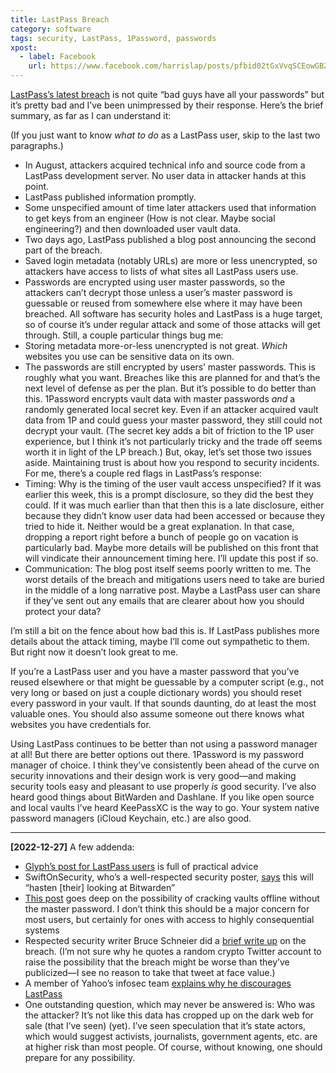 ```yaml
---
title: LastPass Breach
category: software
tags: security, LastPass, 1Password, passwords
xpost:
  - label: Facebook
    url: https://www.facebook.com/harrislap/posts/pfbid02tGxVvqSCEowGBZzFC7qeP1FE9beu1NwGoWP19YmKDTSSF8mjLZ1FDPvUzuWchrSl
---
```


[LastPass’s latest breach](https://blog.lastpass.com/2022/12/notice-of-recent-security-incident/) is not quite “bad guys have all your passwords” but it’s pretty bad and I’ve been unimpressed by their response. Here’s the brief summary, as far as I can understand it:

(If you just want to know *what to do* as a LastPass user, skip to the last two paragraphs.)

- In August, attackers acquired technical info and source code from a LastPass development server. No user data in attacker hands at this point. 
- LastPass published information promptly. 
- Some unspecified amount of time later attackers used that information to get keys from an engineer (How is not clear. Maybe social engineering?) and then downloaded user vault data.
- Two days ago, LastPass published a blog post announcing the second part of the breach. 
- Saved login metadata (notably URLs) are more or less unencrypted, so attackers have access to lists of what sites all LastPass users use. 
- Passwords are encrypted using user master passwords, so the attackers can’t decrypt those unless a user’s master password is guessable or reused from somewhere else where it may have been breached.
All software has security holes and LastPass is a huge target, so of course it’s under regular attack and some of those attacks will get through. Still, a couple particular things bug me:
- Storing metadata more-or-less unencrypted is not great. *Which* websites you use can be sensitive data on its own.
- The passwords are still encrypted by users’ master passwords. This is roughly what you want. Breaches like this are planned for and that’s the next level of defense as per the plan. But it’s possible to do better than this. 1Password encrypts vault data with master passwords *and* a randomly generated local secret key. Even if an attacker acquired vault data from 1P and could guess your master password, they still could not decrypt your vault. (The secret key adds a bit of friction to the 1P user experience, but I think it’s not particularly tricky and the trade off seems worth it in light of the LP breach.)
But, okay, let’s set those two issues aside. Maintaining trust is about how you respond to security incidents. For me, there’s a couple red flags in LastPass’s response:
- Timing: Why is the timing of the user vault access unspecified? If it was earlier this week, this is a prompt disclosure, so they did the best they could. If it was much earlier than that then this is a late disclosure, either because they didn’t know user data had been accessed or because they tried to hide it. Neither would be a great explanation. In that case, dropping a report right before a bunch of people go on vacation is particularly bad. Maybe more details will be published on this front that will vindicate their announcement timing here. I’ll update this post if so. 
- Communication: The blog post itself seems poorly written to me. The worst details of the breach and mitigations users need to take are buried in the middle of a long narrative post. Maybe a LastPass user can share if they’ve sent out any emails that are clearer about how you should protect your data?

I’m still a bit on the fence about how bad this is. If LastPass publishes more details about the attack timing, maybe I’ll come out sympathetic to them. But right now it doesn’t look great to me.

If you’re a LastPass user and you have a master password that you’ve reused elsewhere or that might be guessable by a computer script (e.g., not very long or based on just a couple dictionary words) you should reset every password in your vault. If that sounds daunting, do at least the most valuable ones. You should also assume someone out there knows what websites you have credentials for.

Using LastPass continues to be better than not using a password manager at all! But there are better options out there. 1Password is my password manager of choice. I think they’ve consistently been ahead of the curve on security innovations and their design work is very good—and making security tools easy and pleasant to use properly *is* good security. I’ve also heard good things about BitWarden and Dashlane. If you like open source and local vaults I’ve heard KeePassXC is the way to go. Your system native password managers (iCloud Keychain, etc.) are also good.

***

**[2022-12-27]** A few addenda:

* [Glyph’s post for LastPass users](https://mastodon.social/@glyph/109561764572740750) is full of practical advice
* SwiftOnSecurity, who’s a well-respected security poster, [says](https://twitter.com/SwiftOnSecurity/status/1606085825225170945) this will “hasten [their] looking at Bitwarden”
* [This post](https://palant.info/2022/12/23/lastpass-has-been-breached-what-now/) goes deep on the possibility of cracking vaults offline without the master password. I don’t think this should be a major concern for most users, but certainly for ones with access to highly consequential systems
* Respected security writer Bruce Schneier did a [brief write up](https://www.schneier.com/blog/archives/2022/12/lastpass-breach.html) on the breach. (I’m not sure why he quotes a random crypto Twitter account to raise the possibility that the breach might be worse than they’ve publicized—I see no reason to take that tweet at face value.)
* A member of Yahoo’s infosec team [explains why he discourages LastPass](https://infosec.exchange/@epixoip/109585049354200263)
* One outstanding question, which may never be answered is: Who was the attacker? It’s not like this data has cropped up on the dark web for sale (that I’ve seen) (yet). I’ve seen speculation that it’s state actors, which would suggest activists, journalists, government agents, etc. are at higher risk than most people. Of course, without knowing, one should prepare for any possibility.